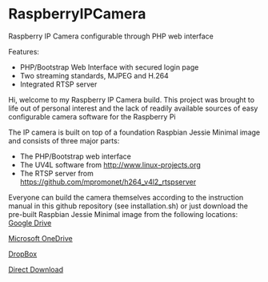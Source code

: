 # RaspberryIPCamera
Raspberry IP Camera configurable through PHP web interface

Features:
* PHP/Bootstrap Web Interface with secured login page
* Two streaming standards, MJPEG and H.264
* Integrated RTSP server

Hi, welcome to my Raspberry IP Camera build.
This project was brought to life out of personal interest and the lack of readily available sources of easy configurable camera software for the Raspberry Pi

The IP camera is built on top of a foundation Raspbian Jessie Minimal image and consists of three major parts:
* The PHP/Bootstrap web interface
* The UV4L software from http://www.linux-projects.org
* The RTSP server from https://github.com/mpromonet/h264_v4l2_rtspserver

Everyone can build the camera themselves according to the instruction manual in this github repository (see installation.sh) or just download the pre-built Raspbian Jessie Minimal image from the following locations:
[Google Drive](https://drive.google.com/uc?export=download&id=0BzcZ1Ce8u9-Gd0I5VUkxVXB6LVU)

[Microsoft OneDrive](https://onedrive.live.com/download?resid=239F6FFEE91BAEAF!4237&authkey=!AACEUUd11othiQM&ithint=file%2czip)

[DropBox](https://dl.dropboxusercontent.com/s/2x60gnm46sy2bra/RaspberryPI-IP-Camera-v1.1-beta.zip?dl=0)

[Direct Download](http://cheetah.dscloud.me:8080/RaspberryPI-IP-Camera-v1.1-beta.zip)





